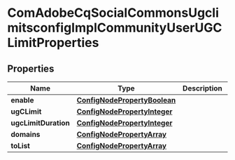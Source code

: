 
# ComAdobeCqSocialCommonsUgclimitsconfigImplCommunityUserUGCLimitProperties

## Properties
Name | Type | Description | Notes
------------ | ------------- | ------------- | -------------
**enable** | [**ConfigNodePropertyBoolean**](ConfigNodePropertyBoolean.md) |  |  [optional]
**ugCLimit** | [**ConfigNodePropertyInteger**](ConfigNodePropertyInteger.md) |  |  [optional]
**ugcLimitDuration** | [**ConfigNodePropertyInteger**](ConfigNodePropertyInteger.md) |  |  [optional]
**domains** | [**ConfigNodePropertyArray**](ConfigNodePropertyArray.md) |  |  [optional]
**toList** | [**ConfigNodePropertyArray**](ConfigNodePropertyArray.md) |  |  [optional]



